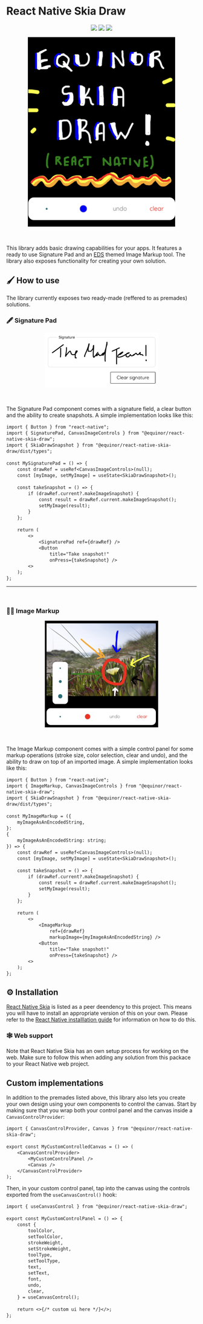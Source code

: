 # React Native Skia Draw

<p align="center">
        <img src="https://img.shields.io/badge/iOS-✅-brightgreen" />
        <img src="https://img.shields.io/badge/web-✅-brightgreen" />
        <img src="https://img.shields.io/badge/android-❔-orange" />
</p>
<p align="center">
        <img 
            src="https://raw.githubusercontent.com/equinor/mad/main/packages/skia-draw/assets/skia-draw-header.png"
            title="React Native Skia Draw"
            alt="The Equinor React Native library for all things drawing!"
            width=390/>
</p>
<br />

This library adds basic drawing capabilities for your apps. It features a ready to use Signature Pad
and an [EDS](https://loop.equinor.com/en/stories/eds-design-system) themed Image Markup tool. The
library also exposes functionality for creating your own solution.

## 🖌️ How to use

The library currently exposes two ready-made (reffered to as premades) solutions.

### 🖋️ Signature Pad

<p align="center">
        <img 
            src="https://raw.githubusercontent.com/equinor/mad/main/packages/skia-draw/assets/skia-draw-signature.png"
            title="React Native Skia Draw Signature Pad"
            alt="For signing all your important stuff!"
            width=300/>
</p>
<br/>

The Signature Pad component comes with a signature field, a clear button and the ability to create
snapshots. A simple implementation looks like this:

```tsx
import { Button } from "react-native";
import { SignaturePad, CanvasImageControls } from "@equinor/react-native-skia-draw";
import { SkiaDrawSnapshot } from "@equinor/react-native-skia-draw/dist/types";

const MySignaturePad = () => {
    const drawRef = useRef<CanvasImageControls>(null);
    const [myImage, setMyImage] = useState<SkiaDrawSnapshot>();

    const takeSnapshot = () => {
        if (drawRef.current?.makeImageSnapshot) {
            const result = drawRef.current.makeImageSnapshot();
            setMyImage(result);
        }
    };

    return (
        <>
            <SignaturePad ref={drawRef} />
            <Button
                title="Take snapshot!"
                onPress={takeSnapshot} />
        <>
    );
};
```

---

<br/>

### 👩‍🎨 Image Markup

<p align="center">
        <img 
            src="https://raw.githubusercontent.com/equinor/mad/main/packages/skia-draw/assets/skia-draw-image-markup.png"
            title="React Native Skia Draw Signature Pad"
            alt="For drawing on top of your work of art <3"
            width=300/>
</p>
<br/>

The Image Markup component comes with a simple control panel for some markup operations (stroke
size, color selection, clear and undo), and the ability to draw on top of an imported image. A
simple implementation looks like this:

```tsx
import { Button } from "react-native";
import { ImageMarkup, CanvasImageControls } from "@equinor/react-native-skia-draw";
import { SkiaDrawSnapshot } from "@equinor/react-native-skia-draw/dist/types";

const MyImageMarkup = ({
    myImageAsAnEncodedString,
}:
{
    myImageAsAnEncodedString: string;
}) => {
    const drawRef = useRef<CanvasImageControls>(null);
    const [myImage, setMyImage] = useState<SkiaDrawSnapshot>();

    const takeSnapshot = () => {
        if (drawRef.current?.makeImageSnapshot) {
            const result = drawRef.current.makeImageSnapshot();
            setMyImage(result);
        }
    };

    return (
        <>
            <ImageMarkup
                ref={drawRef}
                markupImage={myImageAsAnEncodedString} />
            <Button
                title="Take snapshot!"
                onPress={takeSnapshot} />
        <>
    );
};
```

## ⚙️ Installation

[React Native Skia](https://shopify.github.io/react-native-skia/) is listed as a peer deendency to
this project. This means you will have to install an appropriate version of this on your own. Please
refer to the
[React Native installlation guide](https://shopify.github.io/react-native-skia/docs/getting-started/installation)
for information on how to do this.

### 🕸️ Web support

Note that React Native Skia has an own setup process for working on the web. Make sure to follow
this when adding any solution from this packace to your React Native web project.

## Custom implementations

In addition to the premades listed above, this library also lets you create your own design using
your own components to control the canvas. Start by making sure that you wrap both your control
panel and the canvas inside a `CanvasControlProvider`:

```tsx
import { CanvasControlProvider, Canvas } from "@equinor/react-native-skia-draw";

export const MyCustomControlledCanvas = () => (
    <CanvasControlProvider>
        <MyCustomControlPanel />
        <Canvas />
    </CanvasControlProvider>
);
```

Then, in your custom control panel, tap into the canvas using the controls exported from the
`useCanvasControl()` hook:

```tsx
import { useCanvasControl } from "@equinor/react-native-skia-draw";

export const MyCustomControlPanel = () => {
    const {
        toolColor,
        setToolColor,
        strokeWeight,
        setStrokeWeight,
        toolType,
        setToolType,
        text,
        setText,
        font,
        undo,
        clear,
    } = useCanvasControl();

    return <>{/* custom ui here */}</>;
};
```
